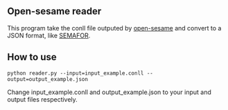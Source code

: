 ## Open-sesame reader
This program take the conll file outputed by [open-sesame](https://github.com/swabhs/open-sesame) and convert to a JSON format, like [SEMAFOR](http://www.cs.cmu.edu/~ark/SEMAFOR/).
## How to use
```
python reader.py --input=input_example.conll --output=output_example.json
```
Change input_example.conll and output_example.json to your input and output files respectively.
